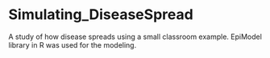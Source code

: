 # Simulating_DiseaseSpread
A study of how disease spreads using a small classroom example.
EpiModel library in R was used for the modeling. 
